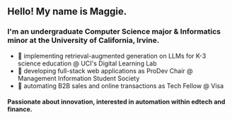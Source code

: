 <h2>Hello! My name is Maggie.</h1>

 <h3>I'm an undergraduate Computer Science major & Informatics minor at the University of California, Irvine.</h3>

 - 🪷 implementing retrieval-augmented generation on LLMs for K-3 science education @ UCI's Digital Learning Lab
 - 🌷 developing full-stack web applications as ProDev Chair @ Management Information Student Society
 - 🎋 automating B2B sales and online transactions as Tech Fellow @ Visa

<h4>Passionate about innovation, interested in automation within edtech and finance.</h4>

<!--
**maggoatt/maggoatt** is a ✨ _special_ ✨ repository because its `README.md` (this file) appears on your GitHub profile.

Here are some ideas to get you started:

- 🔭 I’m currently working on ...
- 🌱 I’m currently learning ...
- 👯 I’m looking to collaborate on ...
- 🤔 I’m looking for help with ...
- 💬 Ask me about ...
- 📫 How to reach me: ...
- 😄 Pronouns: ...
- ⚡ Fun fact: ...
-->
